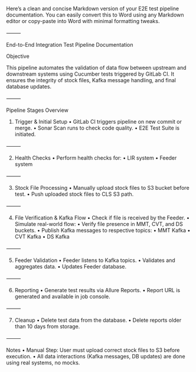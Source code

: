 Here’s a clean and concise Markdown version of your E2E test pipeline documentation. You can easily convert this to Word using any Markdown editor or copy-paste into Word with minimal formatting tweaks.

⸻

End-to-End Integration Test Pipeline Documentation

Objective

This pipeline automates the validation of data flow between upstream and downstream systems using Cucumber tests triggered by GitLab CI. It ensures the integrity of stock files, Kafka message handling, and final database updates.

⸻

Pipeline Stages Overview

1. Trigger & Initial Setup
	•	GitLab CI triggers pipeline on new commit or merge.
	•	Sonar Scan runs to check code quality.
	•	E2E Test Suite is initiated.

⸻

2. Health Checks
	•	Perform health checks for:
	•	LIR system
	•	Feeder system

⸻

3. Stock File Processing
	•	Manually upload stock files to S3 bucket before test.
	•	Push uploaded stock files to CLS S3 path.

⸻

4. File Verification & Kafka Flow
	•	Check if file is received by the Feeder.
	•	Simulate real-world flow:
	•	Verify file presence in MMT, CVT, and DS buckets.
	•	Publish Kafka messages to respective topics:
	•	MMT Kafka
	•	CVT Kafka
	•	DS Kafka

⸻

5. Feeder Validation
	•	Feeder listens to Kafka topics.
	•	Validates and aggregates data.
	•	Updates Feeder database.

⸻

6. Reporting
	•	Generate test results via Allure Reports.
	•	Report URL is generated and available in job console.

⸻

7. Cleanup
	•	Delete test data from the database.
	•	Delete reports older than 10 days from storage.

⸻

Notes
	•	Manual Step: User must upload correct stock files to S3 before execution.
	•	All data interactions (Kafka messages, DB updates) are done using real systems, no mocks.
